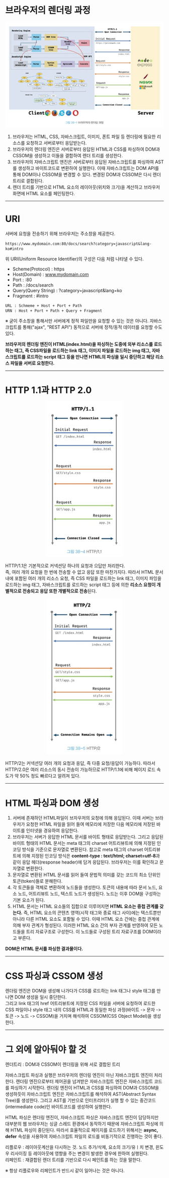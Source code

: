 # 브라우저의 렌더링 과정
![Alt text](image.png)
1. 브라우저는 HTML, CSS, 자바스크립트, 이미지, 폰트 파일 등 렌더링에 필요한 리소스를 요청하고 서버로부터 응답받는다.
2. 브라우저의 렌더링 엔진은 서버로부터 응답된 HTML과 CSS를 파싱하여 DOM과 CSSOM을 생성하고 이들을 결합하여 렌더 트리를 생성한다.
3. 브라우저의 자바스크립트 엔진은 서버로부터 응답된 자바스크립트를 파싱하여 AST를 생성하고 바이트코드로 변환하여 실행한다. 이때 자바스크립트는 DOM API를 통해 DOM이나 CSSOM을 변경할 수 있다. 변경된 DOM과 CSSOM은 다시 렌더 트리로 결합된다.
4. 렌더 트리를 기반으로 HTML 요소의 레이아웃(위치와 크기)을 계산하고 브라우저 화면에 HTML 요소를 페인팅한다.

---
# URI

서버에 요청을 전송하기 위해 브라우저는 주소창을 제공한다.

```
https://www.mydomain.com:80/docs/search?category=javascript&lang-ko#intro
```
위 URI(Uniform Resource Identifier)의 구성은 다음 처럼 나타낼 수 있다.
- Scheme(Protocol) : https
- Host(Domain) : www.mydomain.com
- Port : :80
- Path : /docs/search
- Query(Query String) : ?category=javascript&lang=ko
- Fragment : #intro

```
URL : Schmeme + Host + Port + Path
URN : Host + Port + Path + Query + Fragment
```
※ 굳이 주소창을 통해서만 서버에게 정적 파일만을 요청할 수 있는 것은 아니다. 자바스크립트를 통해("ajax", "REST API") 동적으로 서버에 정적/동적 데이터를 요청할 수도 있다.

**브라우저의 렌더링 엔진이 HTML(index.html)을 파싱하는 도중에 외부 리소스를 로드하는 태그, 즉 CSS파일을 로드하는 link 태그, 이미지 파일을 로드하는 img 태그, 자바스크립트를 로드하는 script 태그 등을 만나면 HTML의 파싱을 일시 중단하고 해당 리소스 파일을 서버로 요청한다.**

---
# HTTP 1.1과 HTTP 2.0
<div style="text-align:center"><img src = "image-1.png" stye/></div>

HTTP/1.1은 기본적으로 커넥션당 하나의 요청과 으답만 처리한다.  
즉, 여러 개의 요청을 한 번에 전송할 수 없고 응답 또한 마찬가지다. 따라서 HTML 문서 내에 포함된 여러 개의 리소스 요청, 즉 CSS 파일을 로드하는 link 태그, 이미지 파잉을 로드하는 img 태그, 자바스크립트를 로드하는 script 태그 등에 의한 **리소스 요청이 개별적으로 전송되고 응답 또한 개별적으로 전송**된다.

<div style="text-align:center"><img src = "image-2.png"/></div>

HTTP/2는 커넥션당 여러 개의 요청과 응답, 즉 다중 요청/응답이 가능하다. 따라서 HTTP/2.0은 여러 리소스의 동시 전송이 가능하므로 HTTP/1.1에 비해 페이지 로드 속도가 약 50% 정도 빠르다고 알려져 있다.

---
# HTML 파싱과 DOM 생성
1. 서버에 존재하던 HTML파일이 브자우저의 요청에 의해 응답된다. 이때 서버는 브라우저가 요청한 HTML 파일을 읽어 들여 메모리에 저장한 다음 메모리에 저장된 바이트를 인터넷을 경유하여 응답한다.
2. 브라우저는 서버가 응답한 HTML 문서를 바이트 형태로 응답받는다. 그리고 응답된 바이트 형태의 HTML 문서는 meta 태그의 charset 어트리뷰트에 의해 지정된 인코딩 방식을 기준으로 문자열로 변환된다. 참고로 meta 태그의 charset 어트리뷰트에 의해 지정된 인코딩 방식은 **content-type : text/html; charset=utf-8**과 같이 응답 헤더(response header)에 담겨 응답된다. 브라우저는 이를 확인하고 문자열로 변환한다.
3. 문자열로 변환된 HTML 문서를 읽어 들여 문법적 의미를 갖는 코드의 최소 단위인 토큰(token)들로 분해한다.
4. 각 토큰들을 객체로 변환하여 노드들을 생성한다. 토큰의 내용에 따라 문서 노드, 요소 노드, 어트리뷰트 노드, 텍스트 노드가 생성된다. 노드는 이후 DOM을 구성하는 기본 요소가 된다.
5. HTML 문서는 HTML 요소들의 집합으로 이루어지면 **HTML 요소는 중첩 관계를 갖는다.** 즉, HTML 요소의 콘텐츠 영역(시작 태그와 종료 태그 사이)에는 텍스트뿐만 아니라 다른 HTML 요소도 포함될 수 있다. 이때 HTML 요소 간에는 중첩 관계에 의해 부자 관계가 형성된다. 이러한 HTML 요소 간의 부자 관계를 반영하여 모든 노드들을 트리 자료구조로 구성한다. 이 노드들로 구성된 트리 자료구조를 DOM이라고 부른다.

**DOM은 HTML 문서를 파싱한 결과물이다.**

---
# CSS 파싱과 CSSOM 생성
렌더링 엔진은 DOM을 생성해 나가다가 CSS를 로드하는 link 태그나 style 태그를 만나면 DOM 생성을 일시 중단한다.  
그리고 link 태그의 href 어트리뷰트에 지정된 CSS 파일을 서버에 요청하여 로드한 CSS 파일이나 style 태그 내의 CSS를 HTML과 동일한 파싱 과정(바이트 -> 문자 -> 토큰 -> 노드 -> CSSOM)을 거치며 해석하여 CSSOM(CSS Object Model)을 생성한다.

---
# 그 외에 알아둬야 할 것

렌더트리 : DOM과 CSSOM이 렌더링을 위해 서로 결합된 트리  
  
자바스크립트 파싱과 실행은 브라우저의 렌더링 엔진이 아닌 자바스크립트 엔진이 처리한다. 렌더링 엔진으로부터 제어권을 넘겨받은 자바스크립트 엔진은 자바스크립트 코드를 파싱하기 시작한다. 렌더링 엔진이 HTML과 CSS를 파싱하여 DOM과 CSSOM을 생성하듯이 자바스크립트 엔진은 자바스크립트를 해석하여 AST(Abstract Syntax Tree)를 생성한다. 그리고 AST를 기반으로 인터프리터가 실행 할 수 있는 중간코드(intermediate code)인 바이트코드를 생성하여 실행한다.  
  
HTML 파싱은 렌더링 엔진이, 자바스크립트 파싱은 자바스크립트 엔진이 담당하지만 대부분의 웹 브라우저는 싱글 스레드 환경에서 동작하기 때문에 자바스크립트 파싱에 의해 HTML 파싱이 중단된다. 
따라서 효율적으로 페이지를 로드하기 위해서는 **async, defer** 속성을 사용하여 자바스크립트 파일의 로드를 비동기적으로 진행하는 것이 좋다.
  
리플로우 : 레이아웃계산을 다시하는 것. 노드 추가/삭제, 요소의 크기/유ㅣ치 변경, 윈도우 리사이징 등 레이아웃에 영향을 주는 변경이 발생한 경우에 한하여 실행된다.  
리페인트 : 재결합된 렌더 트리를 기반으로 다시 페인트를 하는 것을 말한다.

※ 항상 리플로우와 리페인트가 반드시 같이 일어나는 것은 아니다.